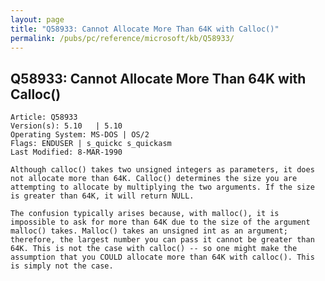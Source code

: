 ```yaml
---
layout: page
title: "Q58933: Cannot Allocate More Than 64K with Calloc()"
permalink: /pubs/pc/reference/microsoft/kb/Q58933/
---
```


## Q58933: Cannot Allocate More Than 64K with Calloc()

	Article: Q58933
	Version(s): 5.10   | 5.10
	Operating System: MS-DOS | OS/2
	Flags: ENDUSER | s_quickc s_quickasm
	Last Modified: 8-MAR-1990
	
	Although calloc() takes two unsigned integers as parameters, it does
	not allocate more than 64K. Calloc() determines the size you are
	attempting to allocate by multiplying the two arguments. If the size
	is greater than 64K, it will return NULL.
	
	The confusion typically arises because, with malloc(), it is
	impossible to ask for more than 64K due to the size of the argument
	malloc() takes. Malloc() takes an unsigned int as an argument;
	therefore, the largest number you can pass it cannot be greater than
	64K. This is not the case with calloc() -- so one might make the
	assumption that you COULD allocate more than 64K with calloc(). This
	is simply not the case.

